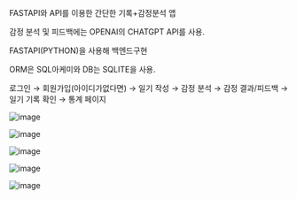 FASTAPI와 API를 이용한 간단한 기록+감정분석 앱


감정 분석 및 피드백에는 OPENAI의 CHATGPT API를 사용.

FASTAPI(PYTHON)을 사용해 백엔드구현

ORM은 SQL아케미와 DB는 SQLITE을 사용.


로그인 → 회원가입(아이디가없다면) → 일기 작성 → 감정 분석 → 감정 결과/피드백 → 일기 기록 확인 → 통계 페이지

![image](https://github.com/user-attachments/assets/a3f13841-8f1f-4172-b726-d53dea577e2e)


![image](https://github.com/user-attachments/assets/905902b4-5b5e-40e0-a380-18a34388109d)


![image](https://github.com/user-attachments/assets/8ac21389-c19c-4458-9a35-718dcff1b979)


![image](https://github.com/user-attachments/assets/491341d7-f019-4a93-97d2-f09c2aa9525d)


![image](https://github.com/user-attachments/assets/6671afb3-75e5-4f6b-a86c-200d108acdf2)





